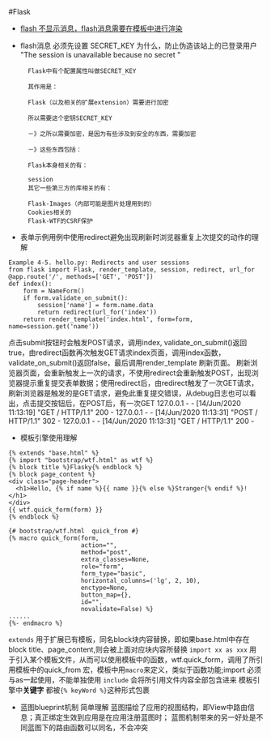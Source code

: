 #Flask

* [flash 不显示消息，flash消息需要在模板中进行渲染](https://blog.csdn.net/u010069176/article/details/52230320)
* flash消息 必须先设置 SECRET_KEY 为什么，防止伪造该站上的已登录用户
  "The session is unavailable because no secret "
  
        Flask中有个配置属性叫做SECRET_KEY

        其作用是：

        Flask（以及相关的扩展extension）需要进行加密

        所以需要这个密钥SECRET_KEY

        －》之所以需要加密，是因为有些涉及到安全的东西，需要加密

        －》这些东西包括：

        Flask本身相关的有：

        session
        其它一些第三方的库相关的有：

        Flask-Images（内部可能是图片处理用到的）
        Cookies相关的
        Flask-WTF的CSRF保护

* 表单示例用例中使用redirect避免出现刷新时浏览器重复上次提交的动作的理解
```pythion
Example 4-5. hello.py: Redirects and user sessions
from flask import Flask, render_template, session, redirect, url_for
@app.route('/', methods=['GET', 'POST'])
def index():
	form = NameForm()
	if form.validate_on_submit():
		session['name'] = form.name.data
		return redirect(url_for('index'))
	return render_template('index.html', form=form, name=session.get('name'))
```
  点击submit按钮时会触发POST请求，调用index, validate_on_submit()返回true，由redirect函数再次触发GET请求index页面，调用index函数，validate_on_submit()返回false，最后调用render_template 刷新页面。
  刷新浏览器页面，会重新触发上一次的请求，不使用redirect会重新触发POST，出现浏览器提示重复提交表单数据；使用redirect后，由redirect触发了一次GET请求，刷新浏览器是触发的是GET请求，避免此重复提交错误，从debug日志也可以看出，点击提交按钮后，在POST后，有一次GET
127.0.0.1 - - [14/Jun/2020 11:13:19] "GET / HTTP/1.1" 200 -
127.0.0.1 - - [14/Jun/2020 11:13:31] "POST / HTTP/1.1" 302 -
127.0.0.1 - - [14/Jun/2020 11:13:31] "GET / HTTP/1.1" 200 -

* 模板引擎使用理解
```
{% extends "base.html" %}
{% import "bootstrap/wtf.html" as wtf %}
{% block title %}Flasky{% endblock %}
{% block page_content %}
<div class="page-header">
  <h1>Hello, {% if name %}{{ name }}{% else %}Stranger{% endif %}!</h1>
</div>
{{ wtf.quick_form(form) }}
{% endblock %}
```
```
{# bootstrap/wtf.html  quick_from #}
{% macro quick_form(form,
                    action="",
                    method="post",
                    extra_classes=None,
                    role="form",
                    form_type="basic",
                    horizontal_columns=('lg', 2, 10),
                    enctype=None,
                    button_map={},
                    id="",
                    novalidate=False) %}
......
{%- endmacro %}
```
`extends` 用于扩展已有模板，同名block块内容替换，即如果base.html中存在block title、page_content,则会被上面对应块内容所替换
`import xx as xxx` 用于引入某个模板文件，从而可以使用模板中的函数，wtf.quick_form，调用了所引用模板中的quick_from 宏，模板中用`macro`来定义，类似于函数功能;import 必须与as一起使用，不能单独使用
`include` 会将所引用文件内容全部包含进来
模板引擎中**关键字** 都被`{% keyWord %}`这种形式包裹

* 蓝图blueprint机制 简单理解
  蓝图描绘了应用的视图结构，即View中路由信息；真正绑定生效到应用是在应用注册蓝图时；
  蓝图机制带来的另一好处是不同蓝图下的路由函数可以同名，不会冲突
